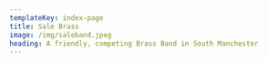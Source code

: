 ```yaml
---
templateKey: index-page
title: Sale Brass
image: /img/saleband.jpeg
heading: A friendly, competing Brass Band in South Manchester
---
```


